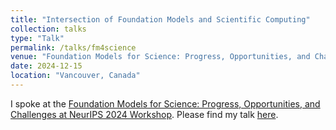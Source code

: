 ```yaml
---
title: "Intersection of Foundation Models and Scientific Computing"
collection: talks
type: "Talk"
permalink: /talks/fm4science
venue: "Foundation Models for Science: Progress, Opportunities, and Challenges, NeurIPS 2024 Workshop"
date: 2024-12-15
location: "Vancouver, Canada"
---
```


I spoke at the [Foundation Models for Science: Progress, Opportunities, and Challenges at NeurIPS 2024 Workshop](https://fm-science.github.io/index.html). Please find my talk [here](https://neurips.cc/virtual/2024/107829).

